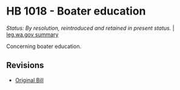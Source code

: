 # HB 1018 - Boater education
*Status: By resolution, reintroduced and retained in present status.* | [leg.wa.gov summary](https://app.leg.wa.gov/billsummary?BillNumber=1018&Year=2021)

Concerning boater education.

## Revisions
* [Original Bill](1/)